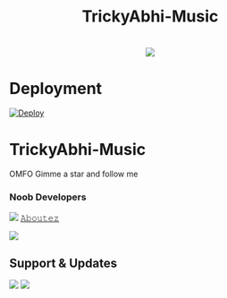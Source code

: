 <h1 align="center"><b>TrickyAbhi-Music</b></h1>

# <p align="center"><a href="https://github.com/SJMxADITI/TrickyAbhi-Music"><img src="https://github-readme-stats.vercel.app/api/pin?username=Sjmxaditi&show_icons=true&theme=dracula&hide_border=true&repo=Trickyabhi-music"></a></p>
<p align="center">

  
  
# Deployment
  
  [![Deploy](https://www.herokucdn.com/deploy/button.svg)](https://heroku.com/deploy?template=https://github.com/SJMxADITI/TrickyAbhi-Music)

  
# TrickyAbhi-Music
OMFO Gimme a star and follow me 
  
  
  
### Noob Developers 
<a href="https://t.me/herox_xd"><img src="https://img.shields.io/badge/Noob%20 Herox-ReD.svg?style=for-the-badge&logo=Python"></a> [𝙰𝚋𝚘𝚞𝚝𝚎𝚣](t.me/aboutez)
  
  <a href="https://t.me/ABHIISH3K_xD"><img src="https://img.shields.io/badge/Piro%20 Abhishek-Green.svg?style=for-the-badge&logo=Python"></a>
## Support & Updates 
<a href="https://t.me/TrickyAbhii_Op"><img src="https://img.shields.io/badge/Join-Group%20Support-blue.svg?style=for-the-badge&logo=Telegram"></a> <a href="https://t.me/Techno_Trickop"><img src="https://img.shields.io/badge/Join-Updates%20Channel-blue.svg?style=for-the-badge&logo=Telegram"></a>
